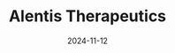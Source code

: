 ---  
layout: startup_page  
title: "Alentis Therapeutics"  
id: "alentis.ch"  
permalink: "/alentistherapeuticsalentis.ch11122024/"  
website: "https://alentis.ch/"  
funding_round: "Series D"  
funding_amount: "$181.4M"  
investors: "OrbiMed, Novo Holdings, Jeito Capital, Frazier Life Sciences, Longitude Capital, RA Capital, Catalio Capital, Piper Heartland Healthcare Capital, Avego Bioscience Capital, Morningside Venture Investments, BB Pureos, Bpifrance"  
about: "Alentis Therapeutics is a clinical-stage biotechnology company developing treatments for Claudin-1 positive (CLDN1+) tumors and organ fibrosis. They focus on creating first-in-class antibody-drug conjugates (ADCs) targeting CLDN1, a previously unexploited target in cancer treatment. Their approach aims to provide highly effective cancer treatments with less toxicity than traditional methods."  
markets: "Biotechnology, Oncology"  
hq: "Allschwil, Basel-Country, Switzerland"  
founded_year: "2019"  
linkedin: "https://www.linkedin.com/company/alentis-therapeutics"  
twitter: ""  
instagram: ""  
facebook: ""  
crunchbase: "https://www.crunchbase.com/organization/alentis-therapeutics"  
pitchbook: "https://pitchbook.com/profiles/company/267157-99"  

date_display: "12-Nov-2024"  
date: "2024-11-12"

# SEO Optimization  
meta_title: "Alentis Therapeutics - Series D Funding ($181.4M)"  
meta_description: "Alentis Therapeutics, Alentis Therapeutics is a clinical-stage biotechnology company developing treatments for Claudin-1 positive (CLDN1+) tumors and organ fibrosis. They f..."  
meta_keywords: "Alentis Therapeutics, Biotechnology, Oncology, Series D funding"  
canonical_url: "https://startup.projectstartups.com/alentistherapeuticsalentis.ch11122024/"  
---